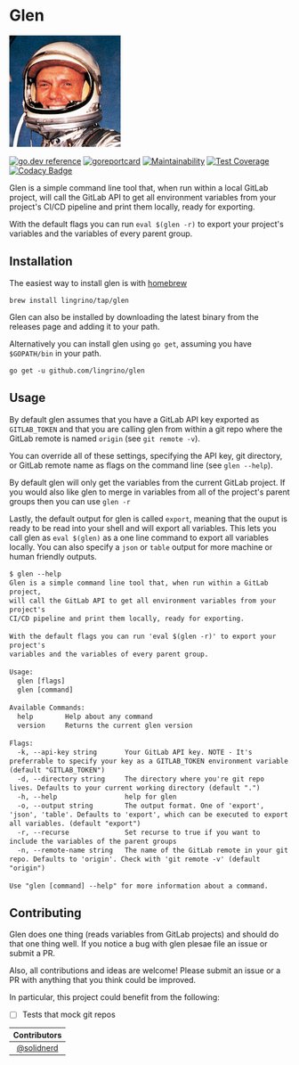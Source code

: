 # Glen

[![Glen](assets/logo-md.png?raw=true)](assets/logo-md.png "Glen")

[![go.dev reference](https://img.shields.io/badge/go.dev-reference-007d9c?logo=go&logoColor=white&style=flat)](https://pkg.go.dev/github.com/lingrino/glen/glen)
[![goreportcard](https://goreportcard.com/badge/github.com/lingrino/glen)](https://goreportcard.com/report/github.com/lingrino/glen)
[![Maintainability](https://api.codeclimate.com/v1/badges/ee937bcc91cc30e6dafc/maintainability)](https://codeclimate.com/github/lingrino/glen/maintainability)
[![Test Coverage](https://api.codeclimate.com/v1/badges/ee937bcc91cc30e6dafc/test_coverage)](https://codeclimate.com/github/lingrino/glen/test_coverage)
[![Codacy Badge](https://api.codacy.com/project/badge/Grade/a62ad56516224f37949c75a54d1dc1ee)](https://www.codacy.com/manual/lingrino/glen)

Glen is a simple command line tool that, when run within a local GitLab project, will call the GitLab API to get all environment variables from your project's CI/CD pipeline and print them locally, ready for exporting.

With the default flags you can run `eval $(glen -r)` to export your project's variables and the variables of every parent group.

## Installation

The easiest way to install glen is with [homebrew][]

```console
brew install lingrino/tap/glen
```

Glen can also be installed by downloading the latest binary from the releases page and adding it to your path.

Alternatively you can install glen using `go get`, assuming you have `$GOPATH/bin` in your path.

```console
go get -u github.com/lingrino/glen
```

## Usage

By default glen assumes that you have a GitLab API key exported as `GITLAB_TOKEN` and that you are calling glen from within a git repo where the GitLab remote is named `origin` (see `git remote -v`).

You can override all of these settings, specifying the API key, git directory, or GitLab remote name as flags on the command line (see `glen --help`).

By default glen will only get the variables from the current GitLab project. If you would also like glen to merge in variables from all of the project's parent groups then you can use `glen -r`

Lastly, the default output for glen is called `export`, meaning that the ouput is ready to be read into your shell and will export all variables. This lets you call glen as `eval $(glen)` as a one line command to export all variables locally. You can also specify a `json` or `table` output for more machine or human friendly outputs.

```console
$ glen --help
Glen is a simple command line tool that, when run within a GitLab project,
will call the GitLab API to get all environment variables from your project's
CI/CD pipeline and print them locally, ready for exporting.

With the default flags you can run 'eval $(glen -r)' to export your project's
variables and the variables of every parent group.

Usage:
  glen [flags]
  glen [command]

Available Commands:
  help        Help about any command
  version     Returns the current glen version

Flags:
  -k, --api-key string       Your GitLab API key. NOTE - It's preferrable to specify your key as a GITLAB_TOKEN environment variable (default "GITLAB_TOKEN")
  -d, --directory string     The directory where you're git repo lives. Defaults to your current working directory (default ".")
  -h, --help                 help for glen
  -o, --output string        The output format. One of 'export', 'json', 'table'. Defaults to 'export', which can be executed to export all variables. (default "export")
  -r, --recurse              Set recurse to true if you want to include the variables of the parent groups
  -n, --remote-name string   The name of the GitLab remote in your git repo. Defaults to 'origin'. Check with 'git remote -v' (default "origin")

Use "glen [command] --help" for more information about a command.
```

## Contributing

Glen does one thing (reads variables from GitLab projects) and should do that one thing well. If you notice a bug with glen plesae file an issue or submit a PR.

Also, all contributions and ideas are welcome! Please submit an issue or a PR with anything that you think could be improved.

In particular, this project could benefit from the following:

- [ ] Tests that mock git repos

| Contributors |
| :---: |
| [@solidnerd](https://github.com/solidnerd) |

[homebrew]: https://brew.sh/
